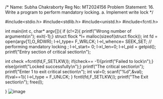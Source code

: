 /* Name: Subha Chakraborty
   Reg No: MT2024156
   Problem Statement: 16. Write a program to perform mandatory locking.
a. Implement write lock
 */

#include<stdio.h>
#include<stdlib.h>
#include<unistd.h>
#include<fcntl.h>

int main(int c, char* argv[]){
if (c!=2){ printf("Wrong number of arguments\n"); exit(-1);}
struct flock *l= malloc(sizeof(struct flock));
int fd = open(argv[1],O_RDWR);
l->l_type= F_WRLCK;
l->l_whence= SEEK_SET;
// performing mandatory locking ;
l->l_start= 0;
l->l_len=0;
l->l_pid = getpid();
printf("Entry section of critical section\n");

int check =fcntl(fd,F_SETLKW,l);
if(check== -1){printf("Failed to lock\n");}
else{printf("Locked successfully\n");}
printf("The critical section\n");
printf("Enter 1  to exit critical section\n");
int val=0;
scanf("%d",&val);
if(val==1){ l->l_type = F_UNLCK; }
fcntl(fd,F_SETLKW,l);
printf("The Exit section\n");
free(l);

}
![image](https://github.com/user-attachments/assets/bdb43974-7efa-4aca-8663-03317a0fbb5e)
